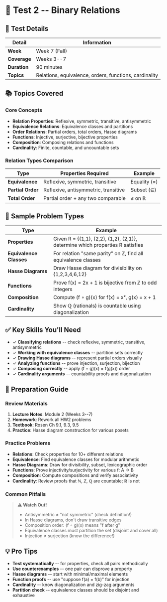 # 🔗 Test 2 -- Binary Relations

## 📅 Test Details

| Detail | Information |
|--------|-------------|
| **Week** | Week 7 (Fall) |
| **Coverage** | Weeks 3--7 |
| **Duration** | 90 minutes |
| **Topics** | Relations, equivalence, orders, functions, cardinality |

## 📚 Topics Covered

### Core Concepts

- **Relation Properties**: Reflexive, symmetric, transitive, antisymmetric
- **Equivalence Relations**: Equivalence classes and partitions
- **Order Relations**: Partial orders, total orders, Hasse diagrams
- **Functions**: Injective, surjective, bijective properties
- **Composition**: Composing relations and functions
- **Cardinality**: Finite, countable, and uncountable sets

### Relation Types Comparison

| Type | Properties Required | Example |
|------|-------------------|---------|
| **Equivalence** | Reflexive, symmetric, transitive | Equality (=) |
| **Partial Order** | Reflexive, antisymmetric, transitive | Subset (⊆) |
| **Total Order** | Partial order + any two comparable | ≤ on ℝ |

## 🎯 Sample Problem Types

| Type | Example |
|------|---------|
| **Properties** | Given R = {(1,1), (2,2), (1,2), (2,1)}, determine which properties R satisfies |
| **Equivalence Classes** | For relation "same parity" on ℤ, find all equivalence classes |
| **Hasse Diagrams** | Draw Hasse diagram for divisibility on {1,2,3,4,6,12} |
| **Functions** | Prove f(x) = 2x + 1 is bijective from ℤ to odd integers |
| **Composition** | Compute (f ∘ g)(x) for f(x) = x², g(x) = x + 1 |
| **Cardinality** | Show ℚ (rationals) is countable using diagonalization |

## ✅ Key Skills You'll Need

- ✓ **Classifying relations** -- check reflexive, symmetric, transitive, antisymmetric
- ✓ **Working with equivalence classes** -- partition sets correctly
- ✓ **Drawing Hasse diagrams** -- represent partial orders visually
- ✓ **Analyzing functions** -- prove injection, surjection, bijection
- ✓ **Composing correctly** -- apply (f ∘ g)(x) = f(g(x)) order
- ✓ **Cardinality arguments** -- countability proofs and diagonalization

## 📖 Preparation Guide

### Review Materials

1. **Lecture Notes**: Module 2 (Weeks 3--7)
2. **Homework**: Rework all HW2 problems
3. **Textbook**: Rosen Ch 9.1, 9.3, 9.5
4. **Practice**: Hasse diagram construction for various posets

### Practice Problems

- **Relations**: Check properties for 10+ different relations
- **Equivalence**: Find equivalence classes for modular arithmetic
- **Hasse Diagrams**: Draw for divisibility, subset, lexicographic order
- **Functions**: Prove injectivity/surjectivity for various f: A → B
- **Composition**: Compute compositions and verify associativity
- **Cardinality**: Review proofs that ℕ, ℤ, ℚ are countable; ℝ is not

### Common Pitfalls

> **⚠️ Watch Out!**
>
> - Antisymmetric ≠ "not symmetric" (check definition!)
> - In Hasse diagrams, don't draw transitive edges
> - Composition order: (f ∘ g)(x) means "f after g"
> - Equivalence classes must partition the set (disjoint and cover all)
> - Injection ≠ surjection (know the difference!)

## 💡 Pro Tips

- **Test systematically** -- for properties, check all pairs methodically
- **Use counterexamples** -- one pair can disprove a property
- **Hasse diagrams** -- start with minimal/maximal elements
- **Function proofs** -- use "suppose f(a) = f(b)" for injection
- **Cardinality** -- know diagonalization and zig-zag arguments
- **Partition check** -- equivalence classes should be disjoint and exhaustive
